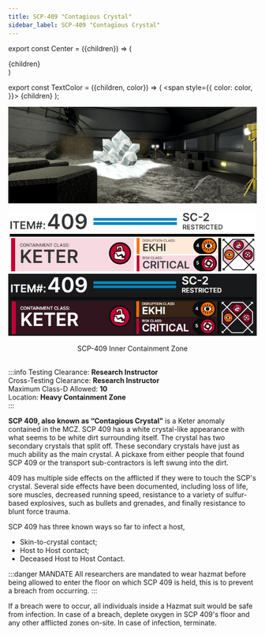 ```yaml
---
title: SCP-409 "Contagious Crystal"
sidebar_label: SCP-409 "Contagious Crystal"
---
```


export const Center = ({children}) => (
   <div
      style={{
         "textAlign": "center"
      }}>
      {children}
   </div>
)

export const TextColor = ({children, color}) => (
<span
style={{
      color: color,
    }}>
{children}
</span>
);

<div style={{textAlign: 'center'}}>

![image](../../images/SCP-409.png)

![image](../../images/ACS/LightMode/SCP-409LM.png#gh-light-mode-only)![image](../../images/ACS/DarkMode/SCP-409DM.png#gh-dark-mode-only)

</div>
<Center>SCP-409 Inner Containment Zone</Center>

<br />

:::info
Testing Clearance: <TextColor color="#735cff">**Research Instructor**</TextColor> <br />
Cross-Testing Clearance: <TextColor color="#735cff">**Research Instructor**</TextColor> <br />
Maximum Class-D Allowed: <TextColor color="#FF6A00">**10**</TextColor> <br />
Location: <TextColor color="#D33D3D">**Heavy Containment Zone**</TextColor> <br />
:::


**SCP 409, also known as “Contagious Crystal”** is a Keter anomaly contained in the MCZ. SCP 409 has a white crystal-like appearance with what seems to be white dirt surrounding itself. The crystal has two secondary crystals that split off. These secondary crystals have just as much ability as the main crystal. A pickaxe from either people that found SCP 409 or the transport sub-contractors is left swung into the dirt.

409 has multiple side effects on the afflicted if they were to touch the SCP's crystal. Several side effects have been documented, including loss of life, sore muscles, decreased running speed, resistance to a variety of sulfur-based explosives, such as bullets and grenades, and finally resistance to blunt force trauma.

SCP 409 has three known ways so far to infect a host,

- Skin-to-crystal contact;
- Host to Host contact;
- Deceased Host to Host Contact.

:::danger MANDATE
All researchers are mandated to wear hazmat before being allowed to enter the floor on which SCP 409 is held, this is to prevent a breach from occurring.
:::

If a breach were to occur, all individuals inside a Hazmat suit would be safe from infection. In case of a breach, deplete oxygen in SCP 409's floor and any other afflicted zones on-site. In case of infection, terminate.
